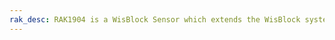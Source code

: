 ```yaml
---
rak_desc: RAK1904 is a WisBlock Sensor which extends the WisBlock system with a ST LIS3DH 3-axis acceleration sensor. A ready to use SW library and tutorial makes it easy to build up a motion detection and acceleration data acquisition system.
---
```


<rk-redirect to="/Product-Categories/WisBlock/RAK1904/Overview/" />